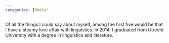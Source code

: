 ```yaml
---
categories: [Media"
---
```

Of all the things I could say about myself, among the first five would be that I have a steamy love affair with linguistics. In 2014, I graduated from Utrecht University with a degree in linguistics and literature. 